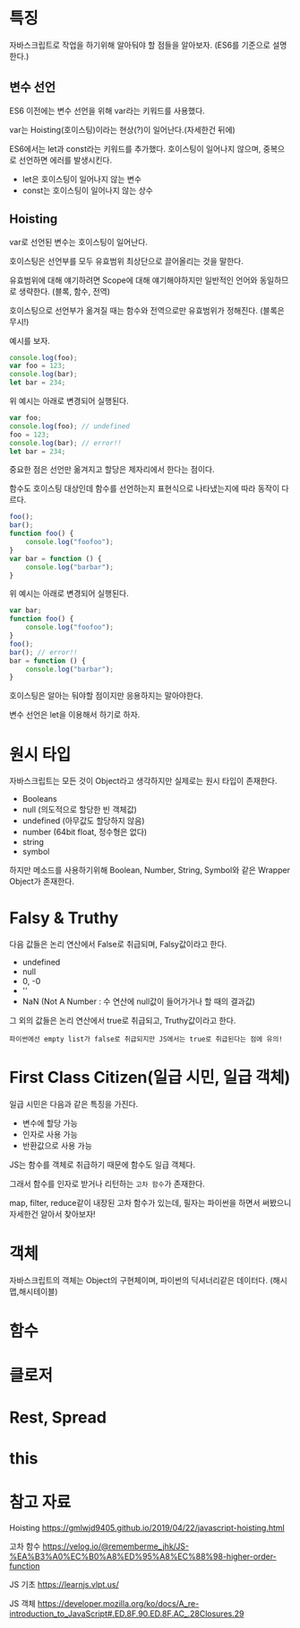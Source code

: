 # 특징
자바스크립트로 작업을 하기위해 알아둬야 할 점들을 알아보자. (ES6를 기준으로 설명한다.)

## 변수 선언
ES6 이전에는 변수 선언을 위해 var라는 키워드를 사용했다.

var는 Hoisting(호이스팅)이라는 현상(?)이 일어난다.(자세한건 뒤에)

ES6에서는 let과 const라는 키워드를 추가했다. 호이스팅이 일어나지 않으며, 중복으로 선언하면 에러를 발생시킨다.

- let은 호이스팅이 일어나지 않는 변수
- const는 호이스팅이 일어나지 않는 상수

## Hoisting
var로 선언된 변수는 호이스팅이 일어난다.

호이스팅은 선언부를 모두 유효범위 최상단으로 끌어올리는 것을 말한다.

유효범위에 대해 얘기하려면 Scope에 대해 얘기해야하지만 일반적인 언어와 동일하므로 생략한다. (블록, 함수, 전역)

호이스팅으로 선언부가 옮겨질 때는 함수와 전역으로만 유효범위가 정해진다. (블록은 무시!)

예시를 보자.
```javascript
console.log(foo);
var foo = 123;
console.log(bar);
let bar = 234;
```
위 예시는 아래로 변경되어 실행된다.
```javascript
var foo;
console.log(foo); // undefined
foo = 123;
console.log(bar); // error!!
let bar = 234;
```
중요한 점은 선언만 옮겨지고 할당은 제자리에서 한다는 점이다.

함수도 호이스팅 대상인데 함수를 선언하는지 표현식으로 나타냈는지에 따라 동작이 다르다.
```javascript
foo();
bar();
function foo() {
    console.log("foofoo");
}
var bar = function () {
    console.log("barbar");
}
```
위 예시는 아래로 변경되어 실행된다.
```javascript
var bar;
function foo() {
    console.log("foofoo");
}
foo();
bar(); // error!!
bar = function () {
    console.log("barbar");
}
```

호이스팅은 알아는 둬야할 점이지만 응용하지는 말아야한다.

변수 선언은 let을 이용해서 하기로 하자.

# 원시 타입
자바스크립트는 모든 것이 Object라고 생각하지만 실제로는 원시 타입이 존재한다.

- Booleans
- null (의도적으로 할당한 빈 객체값)
- undefined (아무값도 할당하지 않음)
- number (64bit float, 정수형은 없다)
- string
- symbol

하지만 메소드를 사용하기위해 Boolean, Number, String, Symbol와 같은 Wrapper Object가 존재한다.

# Falsy & Truthy
다음 값들은 논리 연산에서 False로 취급되며, Falsy값이라고 한다.
- undefined
- null
- 0, -0
- ''
- NaN (Not A Number : 수 연산에 null값이 들어가거나 할 때의 결과값)

그 외의 값들은 논리 연산에서 true로 취급되고, Truthy값이라고 한다.
```
파이썬에선 empty list가 false로 취급되지만 JS에서는 true로 취급된다는 점에 유의!
```

# First Class Citizen(일급 시민, 일급 객체)
일급 시민은 다음과 같은 특징을 가진다.
- 변수에 할당 가능
- 인자로 사용 가능
- 반환값으로 사용 가능

JS는 함수를 객체로 취급하기 때문에 함수도 일급 객체다.

그래서 함수를 인자로 받거나 리턴하는 `고차 함수`가 존재한다.

map, filter, reduce같이 내장된 고차 함수가 있는데, 필자는 파이썬을 하면서 써봤으니 자세한건 알아서 찾아보자!

# 객체
자바스크립트의 객체는 Object의 구현체이며, 파이썬의 딕셔너리같은 데이터다. (해시맵,해시테이블)

# 함수

# 클로저

# Rest, Spread

# this

# 참고 자료
Hoisting
https://gmlwjd9405.github.io/2019/04/22/javascript-hoisting.html

고차 함수
https://velog.io/@rememberme_jhk/JS-%EA%B3%A0%EC%B0%A8%ED%95%A8%EC%88%98-higher-order-function

JS 기초
https://learnjs.vlpt.us/

JS 객체
https://developer.mozilla.org/ko/docs/A_re-introduction_to_JavaScript#.ED.8F.90.ED.8F.AC_.28Closures.29
